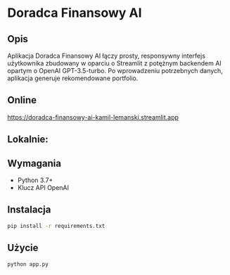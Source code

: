 # Doradca Finansowy AI

## Opis
Aplikacja Doradca Finansowy AI łączy prosty, responsywny interfejs użytkownika zbudowany w oparciu o Streamlit z potężnym backendem AI opartym o OpenAI GPT-3.5-turbo.
Po wprowadzeniu potrzebnych danych, aplikacja generuje rekomendowane portfolio.

## Online
https://doradca-finansowy-ai-kamil-lemanski.streamlit.app

## Lokalnie:
## Wymagania
- Python 3.7+
- Klucz API OpenAI

## Instalacja
```bash
pip install -r requirements.txt
```

## Użycie
```bash
python app.py
```
